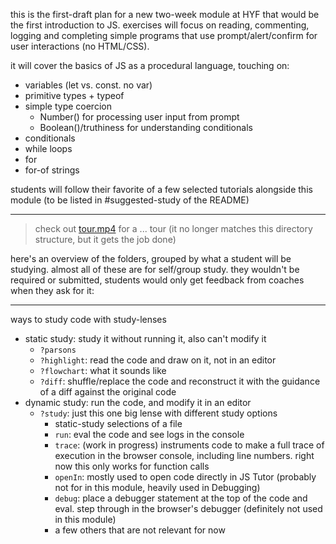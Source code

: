 this is the first-draft plan for a new two-week module at HYF that would be the first introduction to JS. exercises will focus on reading, commenting, logging and completing simple programs that use prompt/alert/confirm for user interactions (no HTML/CSS).

it will cover the basics of JS as a procedural language, touching on:

- variables (let vs. const. no var)
- primitive types + typeof
- simple type coercion
  - Number() for processing user input from prompt
  - Boolean()/truthiness for understanding conditionals
- conditionals
- while loops
- for
- for-of strings

students will follow their favorite of a few selected tutorials alongside this module (to be listed in #suggested-study of the README)

---

> check out [tour.mp4](./tour.mp4) for a ... tour (it no longer matches this directory structure, but it gets the job done)

here's an overview of the folders, grouped by what a student will be studying. almost all of these are for self/group study. they wouldn't be required or submitted, students would only get feedback from coaches when they ask for it:

---

ways to study code with study-lenses

- static study: study it without running it, also can't modify it
  - `?parsons`
  - `?highlight`: read the code and draw on it, not in an editor
  - `?flowchart`: what it sounds like
  - `?diff`: shuffle/replace the code and reconstruct it with the guidance of a diff against the original code
- dynamic study: run the code, and modify it in an editor
  - `?study`: just this one big lense with different study options
    - static-study selections of a file
    - `run`: eval the code and see logs in the console
    - `trace`: (work in progress) instruments code to make a full trace of execution in the browser console, including line numbers. right now this only works for function calls
    - `openIn`: mostly used to open code directly in JS Tutor (probably not for in this module, heavily used in Debugging)
    - `debug`: place a debugger statement at the top of the code and eval. step through in the browser's debugger (definitely not used in this module)
    - a few others that are not relevant for now
